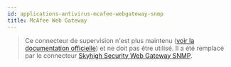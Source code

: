 ```yaml
---
id: applications-antivirus-mcafee-webgateway-snmp
title: McAfee Web Gateway
---
```


> Ce connecteur de supervision n'est plus maintenu ([voir la documentation officielle](https://success.skyhighsecurity.com/Skyhigh_Secure_Web_Gateway_(On_Prem)/Secure_Web_Gateway_Overview/End-of-life_(EOL)_Dates_for_Secure_Web_Gateway)) et ne doit pas être utilisé. 
Il a été remplacé par le connecteur [Skyhigh Security Web Gateway SNMP](applications-antivirus-skyhigh-webgateway-snmp.md).